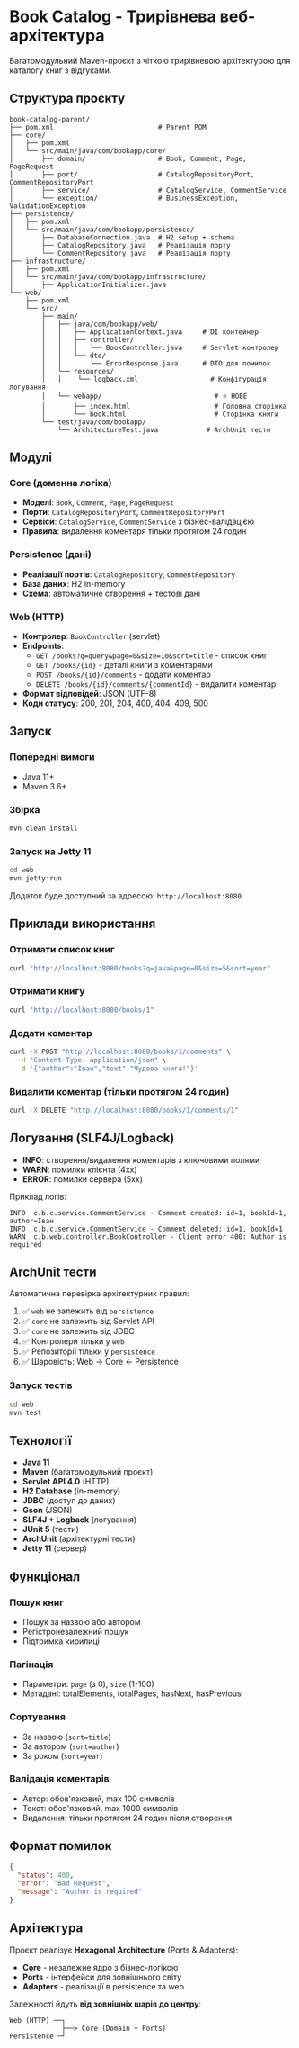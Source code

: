 # Book Catalog - Трирівнева веб-архітектура

Багатомодульний Maven-проєкт з чіткою трирівневою архітектурою для каталогу книг з відгуками.

## Структура проєкту

```
book-catalog-parent/
├── pom.xml                          # Parent POM
├── core/
│   ├── pom.xml
│   └── src/main/java/com/bookapp/core/
│       ├── domain/                  # Book, Comment, Page, PageRequest
│       ├── port/                    # CatalogRepositoryPort, CommentRepositoryPort
│       ├── service/                 # CatalogService, CommentService
│       └── exception/               # BusinessException, ValidationException
├── persistence/
│   ├── pom.xml
│   └── src/main/java/com/bookapp/persistence/
│       ├── DatabaseConnection.java  # H2 setup + schema
│       ├── CatalogRepository.java   # Реалізація порту
│       └── CommentRepository.java   # Реалізація порту
├── infrastructure/
│   ├── pom.xml
│   └── src/main/java/com/bookapp/infrastructure/
│       ├── ApplicationInitializer.java
└── web/
    ├── pom.xml
    └── src/
        ├── main/
        │   ├── java/com/bookapp/web/
        │   │   ├── ApplicationContext.java     # DI контейнер
        │   │   ├── controller/
        │   │   │   └── BookController.java     # Servlet контролер
        │   │   └── dto/
        │   │       └── ErrorResponse.java      # DTO для помилок
        │   └── resources/
        │   │    └── logback.xml                  # Конфігурація логування
        │   └── webapp/                            # ⭐ НОВЕ
        │       ├── index.html                     # Головна сторінка
        │       └── book.html                      # Сторінка книги
        └── test/java/com/bookapp/
            └── ArchitectureTest.java            # ArchUnit тести
```

## Модулі

### Core (доменна логіка)
- **Моделі**: `Book`, `Comment`, `Page`, `PageRequest`
- **Порти**: `CatalogRepositoryPort`, `CommentRepositoryPort`
- **Сервіси**: `CatalogService`, `CommentService` з бізнес-валідацією
- **Правила**: видалення коментаря тільки протягом 24 годин

### Persistence (дані)
- **Реалізації портів**: `CatalogRepository`, `CommentRepository`
- **База даних**: H2 in-memory
- **Схема**: автоматичне створення + тестові дані

### Web (HTTP)
- **Контролер**: `BookController` (servlet)
- **Endpoints**:
    - `GET /books?q=query&page=0&size=10&sort=title` - список книг
    - `GET /books/{id}` - деталі книги з коментарями
    - `POST /books/{id}/comments` - додати коментар
    - `DELETE /books/{id}/comments/{commentId}` - видалити коментар
- **Формат відповідей**: JSON (UTF-8)
- **Коди статусу**: 200, 201, 204, 400, 404, 409, 500

## Запуск

### Попередні вимоги
- Java 11+
- Maven 3.6+

### Збірка
```bash
mvn clean install
```

### Запуск на Jetty 11
```bash
cd web
mvn jetty:run
```

Додаток буде доступний за адресою: `http://localhost:8080`

## Приклади використання

### Отримати список книг
```bash
curl "http://localhost:8080/books?q=java&page=0&size=5&sort=year"
```

### Отримати книгу
```bash
curl "http://localhost:8080/books/1"
```

### Додати коментар
```bash
curl -X POST "http://localhost:8080/books/1/comments" \
  -H "Content-Type: application/json" \
  -d '{"author":"Іван","text":"Чудова книга!"}'
```

### Видалити коментар (тільки протягом 24 годин)
```bash
curl -X DELETE "http://localhost:8080/books/1/comments/1"
```

## Логування (SLF4J/Logback)

- **INFO**: створення/видалення коментарів з ключовими полями
- **WARN**: помилки клієнта (4xx)
- **ERROR**: помилки сервера (5xx)

Приклад логів:
```
INFO  c.b.c.service.CommentService - Comment created: id=1, bookId=1, author=Іван
INFO  c.b.c.service.CommentService - Comment deleted: id=1, bookId=1
WARN  c.b.web.controller.BookController - Client error 400: Author is required
```

## ArchUnit тести

Автоматична перевірка архітектурних правил:

1. ✅ `web` не залежить від `persistence`
2. ✅ `core` не залежить від Servlet API
3. ✅ `core` не залежить від JDBC
4. ✅ Контролери тільки у `web`
5. ✅ Репозиторії тільки у `persistence`
6. ✅ Шаровість: Web → Core ← Persistence

### Запуск тестів
```bash
cd web
mvn test
```

## Технології

- **Java 11**
- **Maven** (багатомодульний проєкт)
- **Servlet API 4.0** (HTTP)
- **H2 Database** (in-memory)
- **JDBC** (доступ до даних)
- **Gson** (JSON)
- **SLF4J + Logback** (логування)
- **JUnit 5** (тести)
- **ArchUnit** (архітектурні тести)
- **Jetty 11** (сервер)

## Функціонал

### Пошук книг
- Пошук за назвою або автором
- Регістронезалежний пошук
- Підтримка кирилиці

### Пагінація
- Параметри: `page` (з 0), `size` (1-100)
- Метадані: totalElements, totalPages, hasNext, hasPrevious

### Сортування
- За назвою (`sort=title`)
- За автором (`sort=author`)
- За роком (`sort=year`)

### Валідація коментарів
- Автор: обов'язковий, max 100 символів
- Текст: обов'язковий, max 1000 символів
- Видалення: тільки протягом 24 годин після створення

## Формат помилок

```json
{
  "status": 400,
  "error": "Bad Request",
  "message": "Author is required"
}
```

## Архітектура

Проєкт реалізує **Hexagonal Architecture** (Ports & Adapters):

- **Core** - незалежне ядро з бізнес-логікою
- **Ports** - інтерфейси для зовнішнього світу
- **Adapters** - реалізації в persistence та web

Залежності йдуть **від зовнішніх шарів до центру**:
```
Web (HTTP) ──┐
             ├──> Core (Domain + Ports)
Persistence ─┘
```